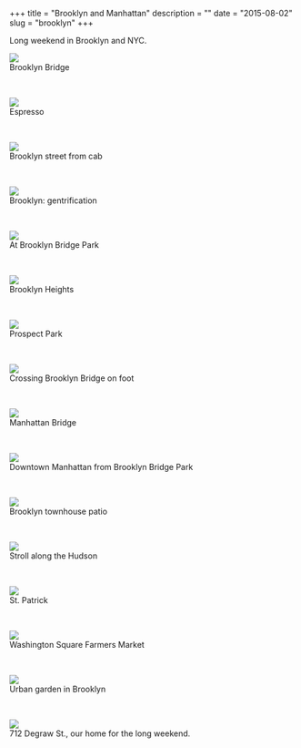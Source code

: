 +++
title = "Brooklyn and Manhattan"
description = ""
date = "2015-08-02"
slug = "brooklyn"
+++

<p>Long weekend in Brooklyn and NYC.</p>

<p><p><img src="http://40.media.tumblr.com/313d4025ac2c305d162c6fc8ae8df682/tumblr_nsgmwt1apO1qz7ur9o1_1280.jpg" class="profile"><br />Brooklyn Bridge</p><br /></p>


<p><p><img src="http://41.media.tumblr.com/da5ba0993afcabb5098fc8b5dfb600c4/tumblr_nsgmwt1apO1qz7ur9o2_1280.jpg" class="profile"><br />Espresso</p><br /></p>

<p><p><img src="http://36.media.tumblr.com/3d3630dbe7a9f29efc22c8df7d9194c5/tumblr_nsgmwt1apO1qz7ur9o3_1280.jpg" class="profile"><br />Brooklyn street from cab</p><br /></p>

<p><p><img src="http://41.media.tumblr.com/7b46f84697ce48f89969c6e5abad0287/tumblr_nsgmwt1apO1qz7ur9o4_1280.jpg" class="profile"><br />Brooklyn: gentrification</p><br /></p>

<p><p><img src="http://41.media.tumblr.com/3d542c0ebf50f67c3f1e4507881caf53/tumblr_nsgmwt1apO1qz7ur9o5_1280.jpg" class="profile"><br />At Brooklyn Bridge Park</p><br /></p>

<p><p><img src="http://41.media.tumblr.com/07b250a069870d4db30a7a18bbfa91f9/tumblr_nsgmwt1apO1qz7ur9o6_1280.jpg" class="profile"><br />Brooklyn Heights</p><br /></p>

<p><p><img src="http://40.media.tumblr.com/8a0a76889f971a7961183f10a76973f8/tumblr_nsgmwt1apO1qz7ur9o7_1280.jpg" class="profile"><br />Prospect Park</p><br /></p>

<p><p><img src="http://41.media.tumblr.com/f2e1f4550eec5bdff891121f90a88165/tumblr_nsgmwt1apO1qz7ur9o9_1280.jpg" class="profile"><br />Crossing Brooklyn Bridge on foot</p><br /></p>

<p><p><img src="http://41.media.tumblr.com/193b3ee79e54a6acc6b2be85b6dd33ee/tumblr_nsgmwt1apO1qz7ur9o10_1280.jpg" class="profile"><br />Manhattan Bridge</p><br /></p>

<p><p><img src="http://41.media.tumblr.com/b3d3fff1a1857c1b03b3f6eec6ceb325/tumblr_nsgmwt1apO1qz7ur9o8_1280.jpg" class="profile"><br />Downtown Manhattan from Brooklyn Bridge Park</p><br /></p>

<p><p><img src="http://36.media.tumblr.com/102fee3542e5ff746f7adf20b37d3dca/tumblr_nsgn7woPjG1qz7ur9o1_1280.jpg" class="profile"><br />Brooklyn townhouse patio</p><br /></p>

<p><p><img src="http://40.media.tumblr.com/eff810525ed73a102d86541fbfb7cafa/tumblr_nsgn7woPjG1qz7ur9o2_1280.jpg" class="profile"><br />Stroll along the Hudson</p><br /></p>

<p><p><img src="http://36.media.tumblr.com/ed7ad076b679709a07f8f211f2ae7871/tumblr_nsgn7woPjG1qz7ur9o3_1280.jpg" class="profile"><br />St. Patrick</p><br /></p>

<p><p><img src="http://40.media.tumblr.com/0d70e43baf977a7437797c8b63d9b797/tumblr_nsgn7woPjG1qz7ur9o4_1280.jpg" class="profile"><br />Washington Square Farmers Market</p><br /></p>

<p><p><img src="http://41.media.tumblr.com/02ed50e66b1e18f518740b604ef32a06/tumblr_nsgn7woPjG1qz7ur9o6_1280.jpg" class="profile"><br />Urban garden in Brooklyn</p><br /></p>

<p><p><img src="http://41.media.tumblr.com/60e4519f13e8aa22fb768c1a1fd21dfe/tumblr_nsgn7woPjG1qz7ur9o5_1280.jpg" class="profile"><br />712 Degraw St., our home for the long weekend.</p><br /></p>



